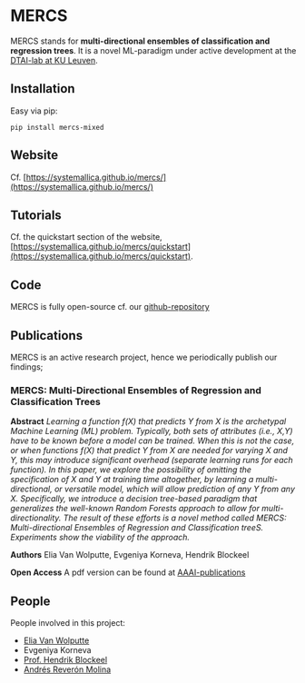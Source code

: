 # MERCS

MERCS stands for **multi-directional ensembles of classification and regression trees**. It is a novel ML-paradigm under active development at the [DTAI-lab at KU Leuven](https://dtai.cs.kuleuven.be/).

## Installation

Easy via pip:

```
pip install mercs-mixed
```

## Website

Cf. [https://systemallica.github.io/mercs/](https://systemallica.github.io/mercs/)

## Tutorials

Cf. the quickstart section of the website, [https://systemallica.github.io/mercs/quickstart](https://systemallica.github.io/mercs/quickstart).

## Code

MERCS is fully open-source cf. our [github-repository](https://github.com/systemallica/mercs/)

## Publications

MERCS is an active research project, hence we periodically publish our findings;

### MERCS: Multi-Directional Ensembles of Regression and Classification Trees

**Abstract**
*Learning a function f(X) that predicts Y from X is the archetypal Machine Learning (ML) problem. Typically, both sets of attributes (i.e., X,Y) have to be known before a model can be trained. When this is not the case, or when functions f(X) that predict Y from X are needed for varying X and Y, this may introduce significant overhead (separate learning runs for each function). In this paper, we explore the possibility of omitting the specification of X and Y at training time altogether, by learning a multi-directional, or versatile model, which will allow prediction of any Y from any X. Specifically, we introduce a decision tree-based paradigm that generalizes the well-known Random Forests approach to allow for multi-directionality. The result of these efforts is a novel method called MERCS: Multi-directional Ensembles of Regression and Classification treeS. Experiments show the viability of the approach.*

**Authors**
Elia Van Wolputte, Evgeniya Korneva, Hendrik Blockeel

**Open Access**
A pdf version can be found at [AAAI-publications](https://www.aaai.org/ocs/index.php/AAAI/AAAI18/paper/viewFile/16875/16735)

## People

People involved in this project:

* [Elia Van Wolputte](https://eliavw.github.io/)
* Evgeniya Korneva
* [Prof. Hendrik Blockeel](https://people.cs.kuleuven.be/~hendrik.blockeel/)
* [Andrés Reverón Molina](https://andres.reveronmolina.me)
